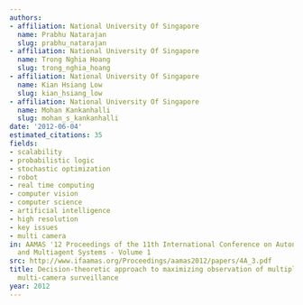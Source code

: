 ```yaml
---
authors:
- affiliation: National University Of Singapore
  name: Prabhu Natarajan
  slug: prabhu_natarajan
- affiliation: National University Of Singapore
  name: Trong Nghia Hoang
  slug: trong_nghia_hoang
- affiliation: National University Of Singapore
  name: Kian Hsiang Low
  slug: kian_hsiang_low
- affiliation: National University Of Singapore
  name: Mohan Kankanhalli
  slug: mohan_s_kankanhalli
date: '2012-06-04'
estimated_citations: 35
fields:
- scalability
- probabilistic logic
- stochastic optimization
- robot
- real time computing
- computer vision
- computer science
- artificial intelligence
- high resolution
- key issues
- multi camera
in: AAMAS '12 Proceedings of the 11th International Conference on Autonomous Agents
  and Multiagent Systems - Volume 1
src: http://www.ifaamas.org/Proceedings/aamas2012/papers/4A_3.pdf
title: Decision-theoretic approach to maximizing observation of multiple targets in
  multi-camera surveillance
year: 2012
---
```

